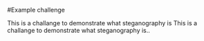 #Example challenge

This is a challange to demonstrate what steganography is
This is a challange to demonstrate what steganography is..
